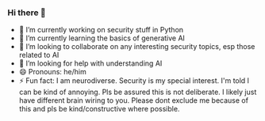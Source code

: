 ### Hi there 👋

- 🔭 I’m currently working on security stuff in Python
- 🌱 I’m currently learning the basics of generative AI
- 👯 I’m looking to collaborate on any interesting security topics, esp those related to AI
- 🤔 I’m looking for help with understanding AI
- 😄 Pronouns: he/him
- ⚡ Fun fact: I am neurodiverse. Security is my special interest.
  I'm told I can be kind of annoying. Pls be assured this is not deliberate. I likely just have different brain wiring to you. Please dont exclude me because of this and pls be kind/constructive where possible. 
  

